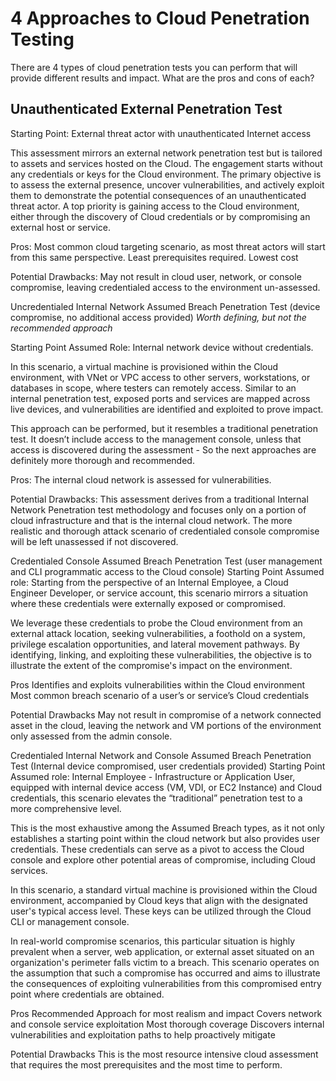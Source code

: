 # 4 Approaches to Cloud Penetration Testing
There are 4 types of cloud penetration tests you can perform that will provide different results and impact. What are the pros and cons of each?

## Unauthenticated External Penetration Test

Starting Point: External threat actor with unauthenticated Internet access

This assessment mirrors an external network penetration test but is tailored to assets and services hosted on the Cloud. The engagement starts without any credentials or keys for the Cloud environment. The primary objective is to assess the external presence, uncover vulnerabilities, and actively exploit them to demonstrate the potential consequences of an unauthenticated threat actor. A top priority is gaining access to the Cloud environment, either through the discovery of Cloud credentials or by compromising an external host or service.

Pros:
Most common cloud targeting scenario, as most threat actors will start from this same perspective.
Least prerequisites required.
Lowest cost

Potential Drawbacks:
May not result in cloud user, network, or console compromise, leaving credentialed access to the environment un-assessed.

Uncredentialed Internal Network Assumed Breach Penetration Test (device compromise, no additional access provided)
*Worth defining, but not the recommended approach*

Starting Point Assumed Role: Internal network device without credentials.

In this scenario, a virtual machine is provisioned within the Cloud environment, with VNet or VPC access to other servers, workstations, or databases in scope, where testers can remotely access. Similar to an internal penetration test, exposed ports and services are mapped across live devices, and vulnerabilities are identified and exploited to prove impact.

This approach can be performed, but it resembles a traditional penetration test. It doesn’t include access to the management console, unless that access is discovered during the assessment - So the next approaches are definitely more thorough and recommended.

Pros:
The internal cloud network is assessed for vulnerabilities.

Potential Drawbacks:
This assessment derives from a traditional Internal Network Penetration test methodology and focuses only on a portion of cloud infrastructure and that is the internal cloud network.
The more realistic and thorough attack scenario of credentialed console compromise will be left unassessed if not discovered.

Credentialed Console Assumed Breach Penetration Test (user management and CLI programmatic access to the Cloud console)
Starting Point Assumed role: Starting from the perspective of an Internal Employee, a Cloud Engineer Developer, or service account, this scenario mirrors a situation where these credentials were externally exposed or compromised.

We leverage these credentials to probe the Cloud environment from an external attack location, seeking vulnerabilities, a foothold on a system, privilege escalation opportunities, and lateral movement pathways.  By identifying, linking, and exploiting these vulnerabilities, the objective is to illustrate the extent of the compromise's impact on the environment.

Pros
Identifies and exploits vulnerabilities within the Cloud environment
Most common breach scenario of a user’s or service’s Cloud credentials

Potential Drawbacks
May not result in compromise of a network connected asset in the cloud, leaving the network and VM portions of the environment only assessed from the admin console.

Credentialed Internal Network and Console Assumed Breach Penetration Test  (Internal device compromised, user credentials provided)
Starting Point Assumed role:  Internal Employee - Infrastructure or Application User, equipped with internal device access (VM, VDI, or EC2 Instance) and Cloud credentials, this scenario elevates the “traditional” penetration test to a more comprehensive level.

This is the most exhaustive among the Assumed Breach types, as it not only establishes a starting point within the cloud network but also provides user credentials. These credentials can serve as a pivot to access the Cloud console and explore other potential areas of compromise, including Cloud services.

In this scenario, a standard virtual machine is provisioned within the Cloud environment, accompanied by Cloud keys that align with the designated user's typical access level. These keys can be utilized through the Cloud CLI or management console.

In real-world compromise scenarios, this particular situation is highly prevalent when a server, web application, or external asset situated on an organization's perimeter falls victim to a breach. This scenario operates on the assumption that such a compromise has occurred and aims to illustrate the consequences of exploiting vulnerabilities from this compromised entry point where credentials are obtained.

Pros
Recommended Approach for most realism and impact
Covers network and console service exploitation
Most thorough coverage
Discovers internal vulnerabilities and exploitation paths to help proactively mitigate

Potential Drawbacks
This is the most resource intensive cloud assessment that requires the most prerequisites and the most time to perform.
